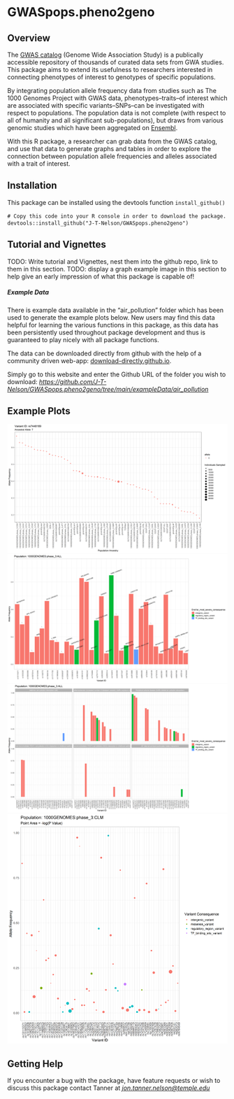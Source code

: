
<!-- README.md is generated from README.Rmd. DON'T EDIT README.md FILE-->

# GWASpops.pheno2geno

## Overview

The [GWAS catalog](https://www.ebi.ac.uk/gwas/) (Genome Wide Association
Study) is a publically accessible repository of thousands of curated
data sets from GWA studies. This package aims to extend its usefulness
to researchers interested in connecting phenotypes of interest to
genotypes of specific populations.

By integrating population allele frequency data from studies such as The
1000 Genomes Project with GWAS data, phenotypes–traits–of interest which
are associated with specific variants–SNPs–can be investigated with
respect to populations. The population data is not complete (with
respect to all of humanity and all significant sub-populations), but
draws from various genomic studies which have been aggregated on
[Ensembl](https://useast.ensembl.org/info/genome/variation/species/populations.html).

With this R package, a researcher can grab data from the GWAS catalog,
and use that data to generate graphs and tables in order to explore the
connection between population allele frequencies and alleles associated
with a trait of interest.

## Installation

This package can be installed using the devtools function
`install_github()`

    # Copy this code into your R console in order to download the package. 
    devtools::install_github("J-T-Nelson/GWASpops.pheno2geno")

## Tutorial and Vignettes

TODO: Write tutorial and Vignettes, nest them into the github repo, link
to them in this section. TODO: display a graph example image in this
section to help give an early impression of what this package is capable
of!

##### Example Data

There is example data available in the “air_pollution” folder which has
been used to generate the example plots below. New users may find this
data helpful for learning the various functions in this package, as this
data has been persistently used throughout package development and thus
is guaranteed to play nicely with all package functions.

The data can be downloaded directly from github with the help of a
community driven web-app:
[download-directly.github.io](download-directly.github.io).

Simply go to this website and enter the Github URL of the folder you
wish to download:
*<https://github.com/J-T-Nelson/GWASpops.pheno2geno/tree/main/exampleData/air_pollution>*

## Example Plots

<img src='man/example_graphs/manyPopsOneVar_point.png'/>
<img src='man/example_graphs/onePopManyVars_bar_GeneLabels.png'/>
<img src='man/example_graphs/onePopManyVars_bar2.png'/>
<img src='man/example_graphs/onePopManyVars_pValAsSize.png'/>

## Getting Help

If you encounter a bug with the package, have feature requests or wish
to discuss this package contact Tanner at
*<jon.tanner.nelson@temple.edu>*
